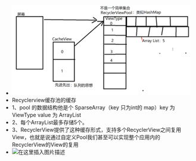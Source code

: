 - ![image.png](../assets/image_1691312465750_0.png)
- Recyclerview缓存池的缓存
- 1、pool 的数据结构他是个  SparseArray（key 只为int的 map）key 为 ViewType value 为 ArrayList
- 2、每个ArrayList最多存储5个。
- 3、RecyclerView提供了这种缓存形式，支持多个RecyclerView之间复用View，也就是说通过自定义Pool我们甚至可以实现整个应用内的RecyclerView的View的复用
- ![在这里插入图片描述](https://img-blog.csdnimg.cn/1a48848a8b054faea77611a2c6183f1e.png)